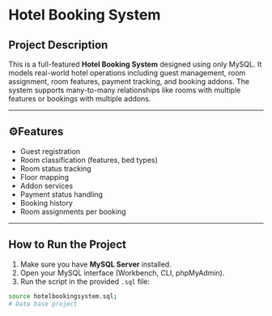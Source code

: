 #  Hotel Booking System

##  Project Description

This is a full-featured **Hotel Booking System** designed using only MySQL. It models real-world hotel operations including guest management, room assignment, room features, payment tracking, and booking addons. The system supports many-to-many relationships like rooms with multiple features or bookings with multiple addons.

---

## ⚙Features

- Guest registration
- Room classification (features, bed types)
- Room status tracking
- Floor mapping
- Addon services
- Payment status handling
- Booking history
- Room assignments per booking

---

##  How to Run the Project

1. Make sure you have **MySQL Server** installed.
2. Open your MySQL interface (Workbench, CLI, phpMyAdmin).
3. Run the script in the provided `.sql` file:

```bash
source hotelbookingsystem.sql;
# Data base project
